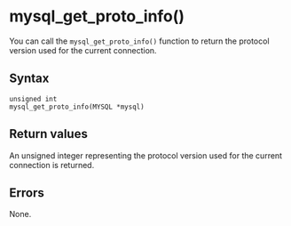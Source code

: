 mysql_get_proto_info() 
===========================================

You can call the `mysql_get_proto_info()` function to return the protocol version used for the current connection. 

Syntax 
---------------------------

```unknow
unsigned int
mysql_get_proto_info(MYSQL *mysql)
```



Return values 
----------------------------------

An unsigned integer representing the protocol version used for the current connection is returned.

Errors 
---------------------------

None.
